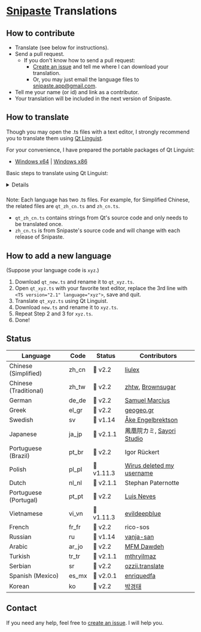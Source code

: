 # [Snipaste](https://snipaste.com) Translations

## How to contribute
* Translate (see below for instructions).
* Send a pull request.
   * If you don't know how to send a pull request:
     * [Create an issue](https://github.com/Snipaste/translations/issues) and tell me where I can download your translation.
     * Or, you may just email the language files to snipaste.app@gmail.com.
* Tell me your name (or id) and link as a contributor.
* Your translation will be included in the next version of Snipaste.

## How to translate

Though you may open the .ts files with a text editor,
I strongly recommend you to translate them using [Qt Linguist](http://doc.qt.io/qt-5/qtlinguist-index.html).

For your convenience, I have prepared the portable packages of Qt Linguist:
* [Windows x64](https://bitbucket.org/liule/snipaste/downloads/linguist-x64.zip) | [Windows x86](https://bitbucket.org/liule/snipaste/downloads/linguist-x86.zip)

Basic steps to translate using Qt Linguist:

<details>
<img src="https://cloud.githubusercontent.com/assets/2010459/25688906/911ad78a-30b5-11e7-8dc2-c8bcd2955615.png" alt="linguist_basic"/>

Tip: You may open multiple .ts files of different languages (such as `zh_cn.ts` and `zh_tw.ts`) in the same window, used for reference.

</details>

#####
Note: Each language has two .ts files.
For example, for Simplified Chinese, the related files are `qt_zh_cn.ts` and `zh_cn.ts`.
* `qt_zh_cn.ts` contains strings from Qt's source code and only needs to be translated once.
* `zh_cn.ts` is from Snipaste's source code and will change with each release of Snipaste.

## How to add a new language

(Suppose your language code is `xyz`.)
1. Download `qt_new.ts` and rename it to `qt_xyz.ts`.
1. Open `qt_xyz.ts` with your favorite text editor, replace the 3rd line with `<TS version="2.1" language="xyz">`, save and quit.
1. Translate `qt_xyz.ts` using Qt Linguist.
1. Download `new.ts` and rename it to `xyz.ts`.
1. Repeat Step 2 and 3 for `xyz.ts`.
1. Done!

## Status

| Language              | Code  | Status      | Contributors |
| --------------------- | ----- | ----------- | ------------ |
| Chinese (Simplified)  | zh_cn | 📕 v2.2     | [liulex](https://github.com/liulex) |
| Chinese (Traditional) | zh_tw | 📕 v2.2     | [zhtw](http://greedphantom.blogspot.tw), [Brownsugar](https://brownsugar.tw) |
| German                | de_de | 📕 v2.2     | [Samuel Marcius](http://www.fontenvironment.com) |
| Greek                 | el_gr | 📕 v2.2     | [geogeo.gr](http://www.geogeo.gr) |
| Swedish               | sv    | 📖 v1.14    | [Åke Engelbrektson](https://svenskasprakfiler.se) |
| Japanese              | ja_jp | 📖 v2.1.1   | 鳳凰院カミ, [Sayori Studio](https://t.me/SayoriStudio) |
| Portuguese (Brazil)   | pt_br | 📕 v2.2     | Igor Rückert |
| Polish                | pl_pl | 📖 v1.11.3  | [Wirus deleted my username](https://github.com/Wirus-deleted-my-username) |
| Dutch                 | nl_nl | 📖 v2.1.1   | Stephan Paternotte |
| Portuguese (Portugal) | pt_pt | 📕 v2.2     | [Luis Neves](mailto:luis.a.neves@sapo.pt) |
| Vietnamese            | vi_vn | 📖 v1.11.3  | [evildeepblue](mailto:it4u.mm@gmail.com) |
| French                | fr_fr | 📕 v2.2     | rico-sos |
| Russian               | ru    | 📖 v1.14    | [vanja-san](https://github.com/vanja-san) |
| Arabic                | ar_jo | 📕 v2.2     | [MFM Dawdeh](mailto:lalalogitech@hotmail.com) |
| Turkish               | tr_tr | 📖 v2.1.1   | [mthryilmaz](https://github.com/mthryilmaz) |
| Serbian               | sr    | 📕 v2.2     | [ozzii.translate](mailto:ozzii.translate@gmail.com) |
| Spanish (Mexico)      | es_mx | 📖 v2.0.1   | [enriquedfa](https://github.com/enriquedfa) |
| Korean                | ko    | 📕 v2.2     | [박경태](https://github.com/parkkyeongtae) |

## Contact

If you need any help, feel free to [create an issue](https://github.com/Snipaste/translations/issues). I will help you.
